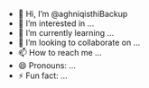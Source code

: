 - 👋 Hi, I’m @aghniqisthiBackup
- 👀 I’m interested in ...
- 🌱 I’m currently learning ...
- 💞️ I’m looking to collaborate on ...
- 📫 How to reach me ...
- 😄 Pronouns: ...
- ⚡ Fun fact: ...

<!---
aghniqisthiBackup/aghniqisthiBackup is a ✨ special ✨ repository because its `README.md` (this file) appears on your GitHub profile.
You can click the Preview link to take a look at your changes.
--->
